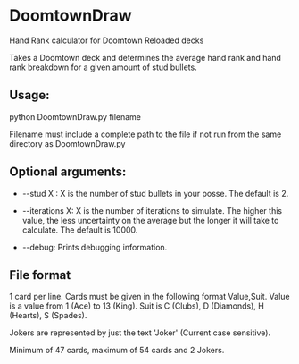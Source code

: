 # DoomtownDraw
Hand Rank calculator for Doomtown Reloaded decks

Takes a Doomtown deck and determines the average hand rank and hand rank breakdown for a given amount of stud bullets.

Usage:
------
python DoomtownDraw.py filename

Filename must include a complete path to the file if not run from the same directory as DoomtownDraw.py

Optional arguments:
-------------------

* --stud X : X is the number of stud bullets in your posse. The default is 2.

* --iterations X: X is the number of iterations to simulate. The higher this value, the less uncertainty on the average but the longer it will take to calculate. The default is 10000.
              
* --debug: Prints debugging information.             

File format
----------

1 card per line. Cards must be given in the following format Value,Suit. Value is a value from 1 (Ace) to 13 (King). Suit is C (Clubs), D (Diamonds), H (Hearts), S (Spades). 

Jokers are represented by just the text 'Joker' (Current case sensitive).

Minimum of 47 cards, maximum of 54 cards and 2 Jokers.
